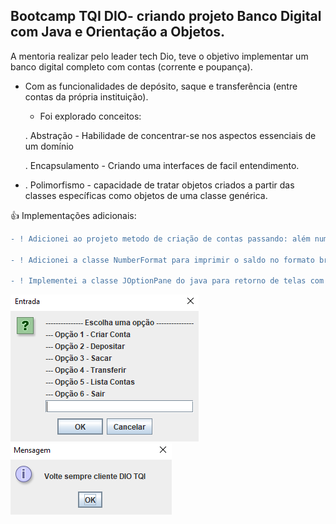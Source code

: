 <h2>Bootcamp TQI DIO- criando projeto Banco Digital com Java e Orientação a Objetos.</h2>

A mentoria realizar pelo leader tech Dio, teve o objetivo implementar um banco digital completo com contas (corrente e poupança).
- Com as funcionalidades de depósito, saque e transferência (entre contas da própria instituição).
  - Foi explorado conceitos:
  
   . Abstração - Habilidade de concentrar-se nos aspectos essenciais de um domínio

   . Encapsulamento - Criando uma interfaces de facil entendimento.
- 
   . Polimorfismo - capacidade de tratar objetos criados a partir das classes específicas como objetos de uma classe genérica. 


:+1: Implementações adicionais:

 ```diff
 - ! Adicionei ao projeto metodo de criação de contas passando: além numero conta e nome: cpf, email, tipoConta 

 - ! Adicionei a classe NumberFormat para imprimir o saldo no formato brasileiro
 
 - ! Implementei a classe JOptionPane do java para retorno de telas com menu opções e mensagens mais agradavel para usuário.
  ```
   <img src="/src/img/image_01.PNG"> 

   <img src="/src/img/encerrar_04.PNG"> 

   